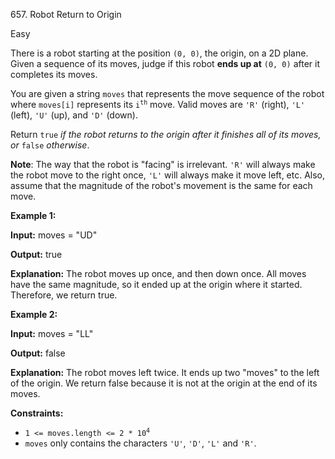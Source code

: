 657\. Robot Return to Origin

Easy

There is a robot starting at the position `(0, 0)`, the origin, on a 2D plane. Given a sequence of its moves, judge if this robot **ends up at** `(0, 0)` after it completes its moves.

You are given a string `moves` that represents the move sequence of the robot where `moves[i]` represents its <code>i<sup>th</sup></code> move. Valid moves are `'R'` (right), `'L'` (left), `'U'` (up), and `'D'` (down).

Return `true` _if the robot returns to the origin after it finishes all of its moves, or_ `false` _otherwise_.

**Note**: The way that the robot is "facing" is irrelevant. `'R'` will always make the robot move to the right once, `'L'` will always make it move left, etc. Also, assume that the magnitude of the robot's movement is the same for each move.

**Example 1:**

**Input:** moves = "UD"

**Output:** true

**Explanation:** The robot moves up once, and then down once. All moves have the same magnitude, so it ended up at the origin where it started. Therefore, we return true. 

**Example 2:**

**Input:** moves = "LL"

**Output:** false

**Explanation:** The robot moves left twice. It ends up two "moves" to the left of the origin. We return false because it is not at the origin at the end of its moves. 

**Constraints:**

*   <code>1 <= moves.length <= 2 * 10<sup>4</sup></code>
*   `moves` only contains the characters `'U'`, `'D'`, `'L'` and `'R'`.